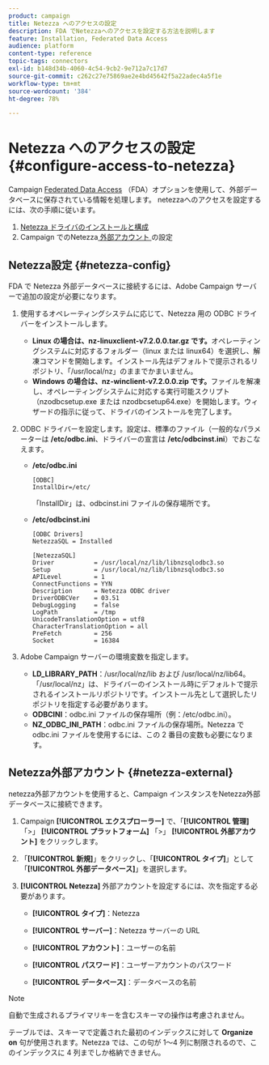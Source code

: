 ```yaml
---
product: campaign
title: Netezza へのアクセスの設定
description: FDA でNetezzaへのアクセスを設定する方法を説明します
feature: Installation, Federated Data Access
audience: platform
content-type: reference
topic-tags: connectors
exl-id: b148d34b-4060-4c54-9cb2-9e712a7c17d7
source-git-commit: c262c27e75869ae2e4bd45642f5a22adec4a5f1e
workflow-type: tm+mt
source-wordcount: '384'
ht-degree: 78%

---
```


# Netezza へのアクセスの設定 {#configure-access-to-netezza}



Campaign [Federated Data Access](../../installation/using/about-fda.md) （FDA）オプションを使用して、外部データベースに保存されている情報を処理します。 netezzaへのアクセスを設定するには、次の手順に従います。

1. [Netezza ドライバのインストールと構成 &#x200B;](#netezza-config)
1. Campaign でのNetezza[&#x200B; 外部アカウント &#x200B;](#netezza-external) の設定

## Netezza設定 {#netezza-config}

FDA で Netezza 外部データベースに接続するには、Adobe Campaign サーバーで追加の設定が必要になります。

1. 使用するオペレーティングシステムに応じて、Netezza 用の ODBC ドライバーをインストールします。

   * **Linux の場合は、nz-linuxclient-v7.2.0.0.tar.gz です。**&#x200B;オペレーティングシステムに対応するフォルダー（linux または linux64）を選択し、解凍コマンドを開始します。インストール先はデフォルトで提示されるリポジトリ、「/usr/local/nz」のままでかまいません。
   * **Windows の場合は、nz-winclient-v7.2.0.0.zip です。**&#x200B;ファイルを解凍し、オペレーティングシステムに対応する実行可能スクリプト（nzodbcsetup.exe または nzodbcsetup64.exe）を開始します。ウィザードの指示に従って、ドライバのインストールを完了します。

1. ODBC ドライバーを設定します。設定は、標準のファイル（一般的なパラメーターは **/etc/odbc.ini**、ドライバーの宣言は **/etc/odbcinst.ini**）でおこなえます。

   * **/etc/odbc.ini**

     ```
     [ODBC]
     InstallDir=/etc/
     ```

     「InstallDir」は、odbcinst.ini ファイルの保存場所です。

   * **/etc/odbcinst.ini**

     ```
     [ODBC Drivers]
     NetezzaSQL = Installed
     
     [NetezzaSQL]
     Driver           = /usr/local/nz/lib/libnzsqlodbc3.so
     Setup            = /usr/local/nz/lib/libnzsqlodbc3.so
     APILevel         = 1
     ConnectFunctions = YYN
     Description      = Netezza ODBC driver
     DriverODBCVer    = 03.51
     DebugLogging     = false
     LogPath          = /tmp
     UnicodeTranslationOption = utf8
     CharacterTranslationOption = all
     PreFetch         = 256
     Socket           = 16384
     ```

1. Adobe Campaign サーバーの環境変数を指定します。

   * **LD_LIBRARY_PATH**：/usr/local/nz/lib および /usr/local/nz/lib64。「/usr/local/nz」は、ドライバーのインストール時にデフォルトで提示されるインストールリポジトリです。インストール先として選択したリポジトリを指定する必要があります。
   * **ODBCINI**：odbc.ini ファイルの保存場所（例：/etc/odbc.ini）。
   * **NZ_ODBC_INI_PATH**：odbc.ini ファイルの保存場所。Netezza で odbc.ini ファイルを使用するには、この 2 番目の変数も必要になります。

## Netezza外部アカウント {#netezza-external}

netezza外部アカウントを使用すると、Campaign インスタンスをNetezza外部データベースに接続できます。

1. Campaign **[!UICONTROL エクスプローラー]** で、「**[!UICONTROL 管理]** 「>」 **[!UICONTROL プラットフォーム]** 「>」 **[!UICONTROL 外部アカウント]** をクリックします。

1. 「**[!UICONTROL 新規]**」をクリックし、「**[!UICONTROL タイプ]**」として「**[!UICONTROL 外部データベース]**」を選択します。

1. **[!UICONTROL Netezza]** 外部アカウントを設定するには、次を指定する必要があります。

   * **[!UICONTROL タイプ]**：Netezza

   * **[!UICONTROL サーバー]**：Netezza サーバーの URL

   * **[!UICONTROL アカウント]**：ユーザーの名前

   * **[!UICONTROL パスワード]**：ユーザーアカウントのパスワード

   * **[!UICONTROL データベース]**：データベースの名前

>[!NOTE]
>
>自動で生成されるプライマリキーを含むスキーマの操作は考慮されません。
>
>テーブルでは、スキーマで定義された最初のインデックスに対して **Organize on** 句が使用されます。Netezza では、この句が 1～4 列に制限されるので、このインデックスに 4 列までしか格納できません。
